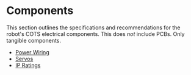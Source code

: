 # Components

This section outlines the specifications and recommendations for the robot's COTS electrical components. This does *not* include PCBs. Only tangible components.

- [Power Wiring](./components.md)
- [Servos](./servos.md)
- [IP Ratings](./ip_ratings.md)
